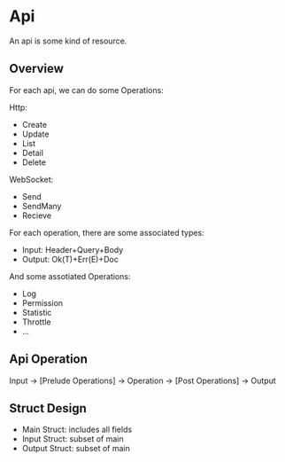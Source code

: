 
# Api

An api is some kind of resource.

## Overview

For each api, we can do some Operations:

Http:
- Create 
- Update
- List
- Detail
- Delete

WebSocket:
- Send
- SendMany
- Recieve


For each operation, there are some associated types:

- Input: Header+Query+Body
- Output: Ok(T)+Err(E)+Doc

And some assotiated Operations:

- Log
- Permission
- Statistic
- Throttle
- ...

## Api Operation

Input -> [Prelude Operations] -> Operation -> [Post Operations] -> Output

## Struct Design

- Main Struct: includes all fields
- Input Struct: subset of main
- Output Struct: subset of main

